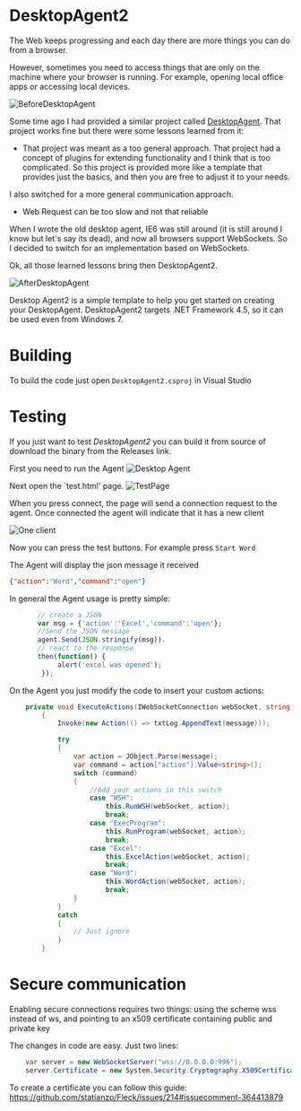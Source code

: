 # DesktopAgent2

The Web keeps progressing and each day there are more things you can do from a browser.

However, sometimes you need to access things that are only on the machine where your browser is running. For example, opening local office apps or accessing local devices.

![BeforeDesktopAgent](Images/BeforeDesktopAgent2.PNG)

Some time ago I had provided a similar project called [DesktopAgent](https://github.com/orellabac/WebMap.DesktopAgent). That project works fine but there were some lessons learned from it:

* That project was meant as a too general approach.
That project had a concept of plugins for extending functionality and I think that is too complicated. So this project is provided more like a template that provides just the basics, and then you are free 
to adjust it to your needs.

I also switched for a more general communication approach.

* Web Request can be too slow and not that reliable

When I wrote the old desktop agent, IE6 was still around (it is still around I know but let's say its dead), and now all browsers support WebSockets.
So I decided to switch for an implementation based on WebSockets.

Ok, all those learned lessons bring then DesktopAgent2.

![AfterDesktopAgent](Images/AfterDesktopAgent2.PNG)

Desktop Agent2 is a simple template to help you get started on creating your DesktopAgent. 
DesktopAgent2 targets .NET Framework 4.5, so it can be used even from Windows 7.

Building
========

To build the code just open `DesktopAgent2.csproj` in Visual Studio

Testing
=======

If you just want to test *DesktopAgent2* you can build it from source of download the binary from the Releases link.

First you need to run the Agent ![Desktop Agent](Images/DesktopAgent2.PNG)

Next open the `test.html' page.
![TestPage](Images/testpage.png)

When you press connect, the page will send a connection request to the agent. Once connected the agent will indicate that it has a new client

![One client](Images/AgentWithClient.png)

Now you can press the test buttons. For example press `Start Word`

The Agent will display the json message it received 

```json
{"action":"Word","command":"open"}
```

In general the Agent usage is pretty simple:

```js
       // create a JSON
       var msg = {'action':'Excel','command':'open'};
       //Send the JSON message
       agent.Send(JSON.stringify(msg)).
       // react to the response
       then(function() {
            alert('excel was opened');
        });
```

On the Agent you just modify the code to insert your custom actions:

```C#
    private void ExecuteActions(IWebSocketConnection webSocket, string message)
        {
            Invoke(new Action(() => txtLog.AppendText(message)));

            try
            {
                var action = JObject.Parse(message);
                var command = action["action"].Value<string>();
                switch (command)
                {
                    //Add your actions in this switch
                    case "WSH":
                        this.RunWSH(webSocket, action);
                        break;
                    case "ExecProgram":
                        this.RunProgram(webSocket, action);
                        break;
                    case "Excel":
                        this.ExcelAction(webSocket, action);
                        break;
                    case "Word":
                        this.WordAction(webSocket, action);
                        break;
                }
            }
            catch
            {
                // Just ignore
            }
        }
```

Secure communication
=====================

Enabling secure connections requires two things: using the scheme wss instead of ws, and pointing to an x509 certificate containing public and private key

The changes in code are easy. Just two lines:

```C#
    var server = new WebSocketServer("wss://0.0.0.0:996");
    server.Certificate = new System.Security.Cryptography.X509Certificates.X509Certificate2(@"M:\Program Files\OpenSSL-Win64\bin\secondtest.pfx", "test");
```

To create a certificate you can follow this guide: https://github.com/statianzo/Fleck/issues/214#issuecomment-364413879


